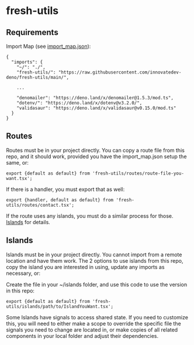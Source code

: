 # fresh-utils

## Requirements

Import Map (see [import_map.json](import_map.json)):

    {
      "imports": {
        "~/": "./",
        "fresh-utils/": "https://raw.githubusercontent.com/innovatedev-deno/fresh-utils/main/",
        
        ...
        
        "denomailer": "https://deno.land/x/denomailer@1.5.3/mod.ts",
        "dotenv/": "https://deno.land/x/dotenv@v3.2.0/",
        "validasaur": "https://deno.land/x/validasaur@v0.15.0/mod.ts"
      }
    }

## Routes

Routes must be in your project directly. You can copy a route file from this repo, and it should work, provided you have the import_map.json setup the same, or:

    export {default as default} from 'fresh-utils/routes/route-file-you-want.tsx';
    
If there is a handler, you must export that as well:

    export {handler, default as default} from 'fresh-utils/routes/contact.tsx';

If the route uses any islands, you must do a similar process for those. [Islands](#islands) for details.

## Islands

Islands must be in your project directly. You cannot import from a remote location and have them work. The 2 options to use islands from this repo, copy the island you are interested in using, update any imports as necessary, or:

Create the file in your ~/islands folder, and use this code to use the version in this repo:

    export {default as default} from 'fresh-utils/islands/path/to/IslandYouWant.tsx';
  
Some Islands have signals to access shared state. If you need to customize this, you will need to either make a scope to override the specific file the signals you need to change are located in, or make copies of all related components in your local folder and adjust their dependencies.
